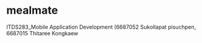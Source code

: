 # mealmate
ITDS283_Mobile Application Development (6687052 Sukollapat pisuchpen, 6687015 Thitaree Kongkaew
